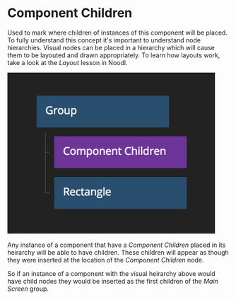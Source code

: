 # Component Children
Used to mark where children of instances of this component will be placed.
To fully understand this concept it's important to understand node hierarchies.
Visual nodes can be placed in a hierarchy which will cause them to be layouted and drawn appropriately.
To learn how layouts work, take a look at the *Layout* lesson in Noodl.

![](component-children.png)

Any instance of a component that have a *Component Children* placed in its heirarchy will be
able to have children. These children will appear as though they were inserted at the location of
the *Component Children* node.


So if an instance of a component with the visual heirarchy above would have child nodes they would be
inserted as the first children of the *Main Screen* group.